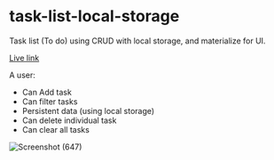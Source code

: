 # task-list-local-storage
Task list (To do) using CRUD with local storage, and materialize for UI.


[Live link](https://vermilion4.github.io/task-list-local-storage/)


A user:
- Can Add task
- Can filter tasks
- Persistent data (using local storage)
- Can delete individual task
- Can clear all tasks


![Screenshot (647)](https://user-images.githubusercontent.com/49479307/192034329-6d797769-e5d7-4607-afec-79769e0be313.png)
